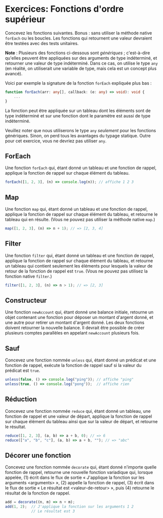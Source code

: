# Exercices: Fonctions d'ordre supérieur

Concevez les fonctions suivantes. Bonus : sans utiliser la méthode
native `forEach` ou les boucles. Les fonctions qui retournent une valeur
devraient être testées avec des tests unitaires.

**Note** : Plusieurs des fonctions ci-dessous sont *génériques* ;
c'est-à-dire qu'elles peuvent être appliquées sur des arguments de type
indéterminé, et retourner une valeur de type indéterminé. Dans ce cas,
on utilise le type `any` (en réalité, on utiliserait une variable de
type, mais cela est un concept plus avancé).

Voici par exemple la signature de la fonction `forEach` expliquée plus
bas :

```ts
function forEach(arr: any[], callback: (e: any) => void): void {
    ...
}
```

La fonction peut être appliquée sur un tableau dont les éléments sont de
type indéterminé et sur une fonction dont le paramètre est aussi de type
indéterminé.

Veuillez noter que nous utiliserons le type `any` *seulement* pour les
fonctions génériques. Sinon, on perd tous les avantages du typage
statique. Outre pour cet exercice, vous ne devriez pas utiliser `any`.

## ForEach

Une fonction `forEach` qui, étant donné un tableau et une fonction de
rappel, applique la fonction de rappel sur chaque élément du tableau.

```ts
forEach([1, 2, 3], (n) => console.log(n)); // affiche 1 2 3
```

## Map

Une fonction `map` qui, étant donné un tableau et une fonction de
rappel, applique la fonction de rappel sur chaque élément du tableau, et
retourne le tableau qui en résulte. (Vous ne pouvez pas utiliser la
méthode native `map`.) 

```ts
map([1, 2, 3], (n) => n + 1); // => [2, 3, 4]
```


## Filter

Une fonction `filter` qui, étant donné un tableau et une fonction de
rappel, applique la fonction de rappel sur chaque élément du tableau, et
retourne un tableau qui contient seulement les éléments pour lesquels la
valeur de retour de la fonction de rappel est `true`. (Vous ne pouvez
pas utilisez la fonction native `filter`.)

```ts
filter([1, 2, 3], (n) => n > 1); // => [2, 3]
```

## Constructeur

Une fonction `newAccount` qui, étant donné une balance initiale,
retourne un objet contenant une fonction pour déposer un montant
d'argent donné, et une autre pour retirer un montant d'argent donné. Les
deux fonctions doivent retourner la nouvelle balance. Il devrait être
possible de créer plusieurs comptes parallèles en appelant `newAccount`
plusieurs fois.

## Sauf

Concevez une fonction nommée `unless` qui, étant donné un prédicat et
une fonction de rappel, exécute la fonction de rappel sauf si la valeur
du prédicat est `true`.

```ts
unless(false, () => console.log("ping")); // affiche "ping"
unless(true, () => console.log("pong"));  // affiche rien
```

## Réduction

Concevez une fonction nommée `reduce` qui, étant donné un tableau, une
fonction de rappel et une valeur de départ, applique la fonction de
rappel sur chaque élément du tableau ainsi que sur la valeur de départ,
et retourne le résultat.

```ts
reduce([1, 2, 3], (a, b) => a + b, 0); // => 6
reduce(["a", "b", "c"], (a, b) => a + b, ""); // => "abc"
```

## Décorer une fonction

Concevez une fonction nommée `decorate` qui, étant donné n'importe
quelle fonction de rappel, retourne une nouvelle fonction variadique
qui, lorsque appelée, (1) écrit dans le flux de sortie « J'applique la
fonction sur les arguments \<arguments\> », (2) appelle la fonction de
rappel, (3) écrit dans le flux de sortie « Le résultat est
\<valeur-de-retour\> », puis (4) retourne le résultat de la fonction de
rappel.

```ts
add = decorate((n, m) => n + m);
add(1, 2);  // J'applique la fonction sur les arguments 1 2
            // Le résultat est 3
```
